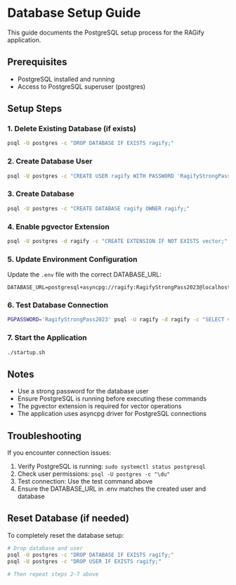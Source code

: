 # Database Setup Guide

This guide documents the PostgreSQL setup process for the RAGify application.

## Prerequisites

- PostgreSQL installed and running
- Access to PostgreSQL superuser (postgres)

## Setup Steps

### 1. Delete Existing Database (if exists)

```bash
psql -U postgres -c "DROP DATABASE IF EXISTS ragify;"
```

### 2. Create Database User

```bash
psql -U postgres -c "CREATE USER ragify WITH PASSWORD 'RagifyStrongPass2023';"
```

### 3. Create Database

```bash
psql -U postgres -c "CREATE DATABASE ragify OWNER ragify;"
```

### 4. Enable pgvector Extension

```bash
psql -U postgres -d ragify -c "CREATE EXTENSION IF NOT EXISTS vector;"
```

### 5. Update Environment Configuration

Update the `.env` file with the correct DATABASE_URL:

```env
DATABASE_URL=postgresql+asyncpg://ragify:RagifyStrongPass2023@localhost/ragify
```

### 6. Test Database Connection

```bash
PGPASSWORD='RagifyStrongPass2023' psql -U ragify -d ragify -c "SELECT version();"
```

### 7. Start the Application

```bash
./startup.sh
```

## Notes

- Use a strong password for the database user
- Ensure PostgreSQL is running before executing these commands
- The pgvector extension is required for vector operations
- The application uses asyncpg driver for PostgreSQL connections

## Troubleshooting

If you encounter connection issues:

1. Verify PostgreSQL is running: `sudo systemctl status postgresql`
2. Check user permissions: `psql -U postgres -c "\du"`
3. Test connection: Use the test command above
4. Ensure the DATABASE_URL in .env matches the created user and database

## Reset Database (if needed)

To completely reset the database setup:

```bash
# Drop database and user
psql -U postgres -c "DROP DATABASE IF EXISTS ragify;"
psql -U postgres -c "DROP USER IF EXISTS ragify;"

# Then repeat steps 2-7 above